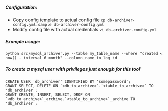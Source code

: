 ##### Configuration:
* Copy config template to actual config file
```cp db-archiver-config.yml.sample db-archiver-config.yml```
* Modify config file with actual credentials
```vi db-archiver-config.yml```


##### Example usage:
```python src/mysql_archiver.py --table my_table_name --where "created < now() - interval 6 month" --column_name_to_log id```


##### To create a mysql user with privileges just enough for this tool
```
CREATE USER 'db_archiver' IDENTIFIED BY 'somepassword';
GRANT SELECT, DELETE ON `<db_to_archive>`.`<table_to_archive>` TO 'db_archiver';
GRANT CREATE, INSERT, SELECT, DROP ON `<db_to_archive>`_archive.`<table_to_archive>`_archive TO 'db_archiver';
```
